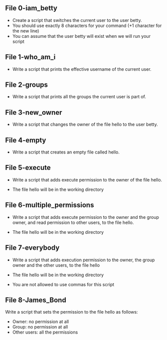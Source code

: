 ## File 0-iam_betty
- Create a script that switches the current user to the user betty.
- You should use exactly 8 characters for your command (+1 character for the new line)
- You can assume that the user betty will exist when we will run your script

## File 1-who_am_i
- Write a script that prints the effective username of the current user.

## File 2-groups
- Write a script that prints all the groups the current user is part of.

## File 3-new_owner
- Write a script that changes the owner of the file hello to the user betty.

## File 4-empty
- Write a script that creates an empty file called hello.

## File 5-execute
- Write a script that adds execute permission to the owner of the file hello.

- The file hello will be in the working directory

## File 6-multiple_permissions
- Write a script that adds execute permission to the owner and the group owner, and read permission to other users, to the file hello.

- The file hello will be in the working directory

## File 7-everybody
- Write a script that adds execution permission to the owner, the group owner and the other users, to the file hello

- The file hello will be in the working directory
- You are not allowed to use commas for this script

## File 8-James_Bond
Write a script that sets the permission to the file hello as follows:

- Owner: no permission at all
- Group: no permission at all
- Other users: all the permissions

